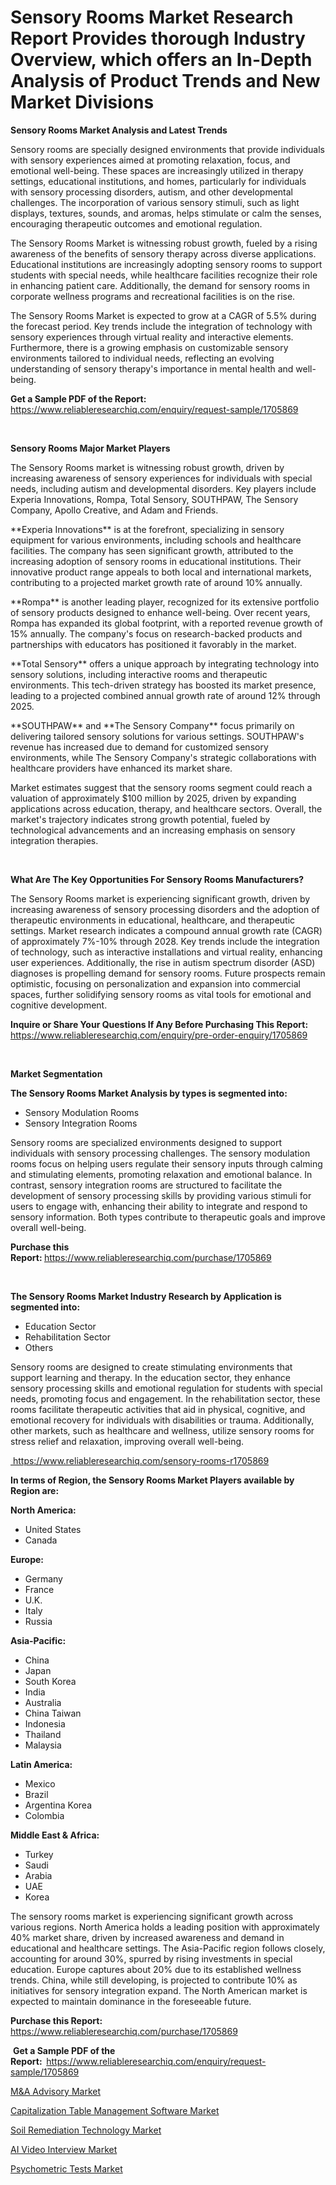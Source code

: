 <p><h1>Sensory Rooms Market Research Report Provides thorough Industry Overview, which offers an In-Depth Analysis of Product Trends and New Market Divisions</h1></p><p><strong>Sensory Rooms Market Analysis and Latest Trends</strong></p>
<p><p>Sensory rooms are specially designed environments that provide individuals with sensory experiences aimed at promoting relaxation, focus, and emotional well-being. These spaces are increasingly utilized in therapy settings, educational institutions, and homes, particularly for individuals with sensory processing disorders, autism, and other developmental challenges. The incorporation of various sensory stimuli, such as light displays, textures, sounds, and aromas, helps stimulate or calm the senses, encouraging therapeutic outcomes and emotional regulation.</p><p>The Sensory Rooms Market is witnessing robust growth, fueled by a rising awareness of the benefits of sensory therapy across diverse applications. Educational institutions are increasingly adopting sensory rooms to support students with special needs, while healthcare facilities recognize their role in enhancing patient care. Additionally, the demand for sensory rooms in corporate wellness programs and recreational facilities is on the rise.</p><p>The Sensory Rooms Market is expected to grow at a CAGR of 5.5% during the forecast period. Key trends include the integration of technology with sensory experiences through virtual reality and interactive elements. Furthermore, there is a growing emphasis on customizable sensory environments tailored to individual needs, reflecting an evolving understanding of sensory therapy's importance in mental health and well-being.</p></p>
<p><strong>Get a Sample PDF of the Report:&nbsp;</strong> <a href="https://www.reliableresearchiq.com/enquiry/request-sample/1705869?utm_campaign=1900&utm_medium=2&utm_source=Github&utm_content=ia&utm_term=10032025&utm_id=sensory-rooms">https://www.reliableresearchiq.com/enquiry/request-sample/1705869</a></p>
<p>&nbsp;</p>
<p><strong>Sensory Rooms Major Market Players</strong></p>
<p><p>The Sensory Rooms market is witnessing robust growth, driven by increasing awareness of sensory experiences for individuals with special needs, including autism and developmental disorders. Key players include Experia Innovations, Rompa, Total Sensory, SOUTHPAW, The Sensory Company, Apollo Creative, and Adam and Friends.</p><p>**Experia Innovations** is at the forefront, specializing in sensory equipment for various environments, including schools and healthcare facilities. The company has seen significant growth, attributed to the increasing adoption of sensory rooms in educational institutions. Their innovative product range appeals to both local and international markets, contributing to a projected market growth rate of around 10% annually.</p><p>**Rompa** is another leading player, recognized for its extensive portfolio of sensory products designed to enhance well-being. Over recent years, Rompa has expanded its global footprint, with a reported revenue growth of 15% annually. The company's focus on research-backed products and partnerships with educators has positioned it favorably in the market.</p><p>**Total Sensory** offers a unique approach by integrating technology into sensory solutions, including interactive rooms and therapeutic environments. This tech-driven strategy has boosted its market presence, leading to a projected combined annual growth rate of around 12% through 2025. </p><p>**SOUTHPAW** and **The Sensory Company** focus primarily on delivering tailored sensory solutions for various settings. SOUTHPAW's revenue has increased due to demand for customized sensory environments, while The Sensory Company's strategic collaborations with healthcare providers have enhanced its market share.</p><p>Market estimates suggest that the sensory rooms segment could reach a valuation of approximately $100 million by 2025, driven by expanding applications across education, therapy, and healthcare sectors. Overall, the market's trajectory indicates strong growth potential, fueled by technological advancements and an increasing emphasis on sensory integration therapies.</p></p>
<p>&nbsp;</p>
<p><strong>What Are The Key Opportunities For Sensory Rooms Manufacturers?</strong></p>
<p><p>The Sensory Rooms market is experiencing significant growth, driven by increasing awareness of sensory processing disorders and the adoption of therapeutic environments in educational, healthcare, and therapeutic settings. Market research indicates a compound annual growth rate (CAGR) of approximately 7%-10% through 2028. Key trends include the integration of technology, such as interactive installations and virtual reality, enhancing user experiences. Additionally, the rise in autism spectrum disorder (ASD) diagnoses is propelling demand for sensory rooms. Future prospects remain optimistic, focusing on personalization and expansion into commercial spaces, further solidifying sensory rooms as vital tools for emotional and cognitive development.</p></p>
<p><strong>Inquire or Share Your Questions If Any Before Purchasing This Report:</strong> <a href="https://www.reliableresearchiq.com/enquiry/pre-order-enquiry/1705869?utm_campaign=1900&utm_medium=2&utm_source=Github&utm_content=ia&utm_term=10032025&utm_id=sensory-rooms">https://www.reliableresearchiq.com/enquiry/pre-order-enquiry/1705869</a></p>
<p>&nbsp;</p>
<p><strong>Market Segmentation</strong></p>
<p><strong>The Sensory Rooms Market Analysis by types is segmented into:</strong></p>
<p><ul><li>Sensory Modulation Rooms</li><li>Sensory Integration Rooms</li></ul></p>
<p><p>Sensory rooms are specialized environments designed to support individuals with sensory processing challenges. The sensory modulation rooms focus on helping users regulate their sensory inputs through calming and stimulating elements, promoting relaxation and emotional balance. In contrast, sensory integration rooms are structured to facilitate the development of sensory processing skills by providing various stimuli for users to engage with, enhancing their ability to integrate and respond to sensory information. Both types contribute to therapeutic goals and improve overall well-being.</p></p>
<p><strong>Purchase this Report:&nbsp;</strong><a href="https://www.reliableresearchiq.com/purchase/1705869?utm_campaign=1900&utm_medium=2&utm_source=Github&utm_content=ia&utm_term=10032025&utm_id=sensory-rooms">https://www.reliableresearchiq.com/purchase/1705869</a></p>
<p>&nbsp;</p>
<p><strong>The Sensory Rooms Market Industry Research by Application is segmented into:</strong></p>
<p><ul><li>Education Sector</li><li>Rehabilitation Sector</li><li>Others</li></ul></p>
<p><p>Sensory rooms are designed to create stimulating environments that support learning and therapy. In the education sector, they enhance sensory processing skills and emotional regulation for students with special needs, promoting focus and engagement. In the rehabilitation sector, these rooms facilitate therapeutic activities that aid in physical, cognitive, and emotional recovery for individuals with disabilities or trauma. Additionally, other markets, such as healthcare and wellness, utilize sensory rooms for stress relief and relaxation, improving overall well-being.</p></p>
<p><a href="https://www.reliableresearchiq.com/sensory-rooms-r1705869?utm_campaign=1900&utm_medium=2&utm_source=Github&utm_content=ia&utm_term=10032025&utm_id=sensory-rooms">&nbsp;https://www.reliableresearchiq.com/sensory-rooms-r1705869</a></p>
<p><strong>In terms of Region, the Sensory Rooms Market Players available by Region are:</strong></p>
<p>
    <p> <strong> North America: </strong>
        <ul>
            <li>United States</li>
            <li>Canada</li>
        </ul>
        </p> 
    <p> <strong> Europe: </strong>
        <ul>
            <li>Germany</li>
            <li>France</li>
            <li>U.K.</li>
            <li>Italy</li>
            <li>Russia</li>
        </ul>
        </p> 
    <p> <strong> Asia-Pacific: </strong>
        <ul>
            <li>China</li>
            <li>Japan</li>
            <li>South Korea</li>
            <li>India</li>
            <li>Australia</li>
            <li>China Taiwan</li>
            <li>Indonesia</li>
            <li>Thailand</li>
            <li>Malaysia</li>
        </ul>
        </p> 
    <p> <strong> Latin America: </strong>
        <ul>
            <li>Mexico</li>
            <li>Brazil</li>
            <li>Argentina Korea</li>
            <li>Colombia</li>
        </ul>
        </p> 
    <p> <strong> Middle East & Africa: </strong>
        <ul>
            <li>Turkey</li>
            <li>Saudi</li>
            <li>Arabia</li>
            <li>UAE</li>
            <li>Korea</li>
        </ul>
    </p>
    </p>
<p><p>The sensory rooms market is experiencing significant growth across various regions. North America holds a leading position with approximately 40% market share, driven by increased awareness and demand in educational and healthcare settings. The Asia-Pacific region follows closely, accounting for around 30%, spurred by rising investments in special education. Europe captures about 20% due to its established wellness trends. China, while still developing, is projected to contribute 10% as initiatives for sensory integration expand. The North American market is expected to maintain dominance in the foreseeable future.</p></p>
<p><strong>Purchase this Report: </strong><a href="https://www.reliableresearchiq.com/purchase/1705869?utm_campaign=1900&utm_medium=2&utm_source=Github&utm_content=ia&utm_term=10032025&utm_id=sensory-rooms">https://www.reliableresearchiq.com/purchase/1705869</a></p>
<p>&nbsp;<strong>Get a Sample PDF of the Report:&nbsp;&nbsp;</strong><a href="https://www.reliableresearchiq.com/enquiry/request-sample/1705869?utm_campaign=1900&utm_medium=2&utm_source=Github&utm_content=ia&utm_term=10032025&utm_id=sensory-rooms">https://www.reliableresearchiq.com/enquiry/request-sample/1705869</a></p>
<p><strong></strong></p>
<p><p><a href="https://github.com/ayondaylos/Market-Research-Report-List-1/blob/main/ma-advisory-market.md?utm_campaign=1900&utm_medium=2&utm_source=Github&utm_content=ia&utm_term=10032025&utm_id=sensory-rooms">M&A Advisory Market</a></p><p><a href="https://github.com/leoustolja/Market-Research-Report-List-1/blob/main/capitalization-table-management-software-market.md?utm_campaign=1900&utm_medium=2&utm_source=Github&utm_content=ia&utm_term=10032025&utm_id=sensory-rooms">Capitalization Table Management Software Market</a></p><p><a href="https://github.com/bichukapac/Market-Research-Report-List-1/blob/main/soil-remediation-technology-market.md?utm_campaign=1900&utm_medium=2&utm_source=Github&utm_content=ia&utm_term=10032025&utm_id=sensory-rooms">Soil Remediation Technology Market</a></p><p><a href="https://github.com/swaftaenglem/Market-Research-Report-List-1/blob/main/ai-video-interview-market.md?utm_campaign=1900&utm_medium=2&utm_source=Github&utm_content=ia&utm_term=10032025&utm_id=sensory-rooms">AI Video Interview Market</a></p><p><a href="https://github.com/laveeasaadrh/Market-Research-Report-List-1/blob/main/psychometric-tests-market.md?utm_campaign=1900&utm_medium=2&utm_source=Github&utm_content=ia&utm_term=10032025&utm_id=sensory-rooms">Psychometric Tests Market</a></p></p>